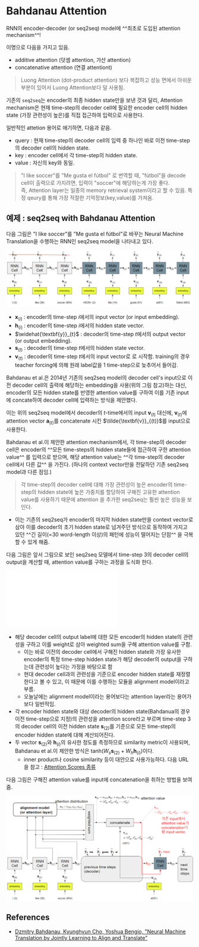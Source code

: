 # Bahdanau Attention

RNN의 encoder-decoder (or seq2seq) model에 ^^최초로 도입된 attention mechanism^^!

이명으로 다음을 가지고 있음.

* additive attention (덧셈 attention, 가산 attention)
* concatenative attention (연결 attentiont)

> Luong Attention (dot-product attention) 보다 복잡하고 성능 면에서 아쉬운 부분이 있어서 Luong Attention보다 덜 사용됨.

기존의 `seq2seq`는 encoder의 최종 hidden state만을 보낸 것과 달리, 
Attention mechanism은 현재 time-step의 decoder cell에 필요한 encoder cell의 hidden state (가장 관련성이 높은)를 직접 접근하여 입력으로 사용한다.

일반적인 attetion 용어로 애기하면, 다음과 같음.

* query : 현재 time-step의 decoder cell의 입력 중 하나인 바로 이전 time-step의 decoder cell의 hidden state.
* key : encoder cell에서 각 time-step의 hidden state.
* value : 자신의 key와 동일.

> "I like soccer"를 "Me gusta el fútbol" 로 번역할 때, "fútbol"을 decode cell이 출력으로 가지려면, 입력이 "soccer"에 해당하는게 가장 좋다.  
> 즉, Attention layer는 일종의 memory retrieval system이라고 할 수 있음. 특정 qeury를 통해 가장 적절한 기억정보(key,value)를 가져옴.

## 예제 : seq2seq with Bahdanau Attention

다음 그림은 "I like soccer"를 "Me gusta el fútbol"로 바꾸는 Neural Machine Translation을 수행하는 RNN인 seq2seq model을 나타내고 있다.

![](../img/ch16_RNN/seq2seq_ex.png)

* $\textbf{x}_{(i)}$ : encoder의 time-step $i$에서의 input vector (or input embedding).
* $\textbf{h}_{(i)}$ : encoder의 time-step $i$에서의 hidden state vector.
* $\widehat{\textbf{y}}_{t}$ : decoder의 time-step $t$에서의 output vector (or output embedding).
* $\textbf{s}_{(t)}$ : decoder의 time-step $t$에서의 hidden state vector.
* $\textbf{v}_{(t)}$ : decoder의 time-step $t$에서의 input vector로 <sos>로 시작함. training의 경우 teacher forcing에 의해 원래 label값을 1 time-step으로 늦추어서 들어감.

Bahdanau et al.은 
2014년 기존의 seq2seq model의 decoder cell's input으로 이전 decoder cell의 출력에 해당하는 embedding을 사용(위의 그림 참고)하는 대신, 
encoder의 모든 hidden state를 반영한 attention value를 구하여 이를 기존 input에 concate하여 decoder cell에 입력하는 방식을 제안했다.

이는 위의 seq2seq model에서 decoder의 $t$-time에서의 input $\textbf{v}_{(t)}$ 대신에, 
$\textbf{v}_{(t)}$에 attention vector $\textbf{a}_{(t)}$를 concatenate 시킨 $\tilde{\textbf{v}}_{(t)}$를 input으로 사용한다.

Bahdanau et al.이 제안한 attention mechanism에서, 
각 time-step의 decoder cell은 
encoder의 ^^모든 time-steps의 hidden state들에 접근하여 구한 attention value^^ 를 입력으로 받으며, 
해당 attention value는 ^^각 time-step의 decoder cell에서 다른 값^^ 을 가진다. (하나의 context vector만을 전달하던 기존 seq2seq model과 다른 점임.)

> 각 time-step의 decoder cell에 대해 가장 관련성이 높은 encoder의 time-step의 hidden state에 높은 가중치를 할당하여 구해진 고유한 attention value를 사용하기 때문에
attention 을 추가한 seq2seq는 훨씬 높은 성능을 보인다. 

* 이는 기존의 seq2seq가 encoder의 마지막 hidden state만을 context vector로 삼아 이를 decoder의 초기 hidden state로 넘겨주던 방식으로 동작하여 가지고 있던 ^^긴 길이(=30 word-length 이상)의 패턴에 성능이 떨어지는 단점^^ 을 극복할 수 있게 해줌.

다음 그림은 앞서 그림으로 보인 seq2seq 모델에서 time-step 3의 decoder cell의 output을 계산할 때, attention value를 구하는 과정을 도식화 한다. 

![](../ch16_RNN/RNN_Bahdanau_attention.md)

* 해당 decoder cell의 output label에 대한 모든 encoder의 hidden state의 관련성을 구하고 이를 weight로 삼아 weighted sum을 구해 attention value를 구함.
    * 이는 바로 이전의 decoder cell에서 구해진 hidden state와 가장 유사한 encoder의 특정 time-step hidden state가 해당 decoder의 output을 구하는데 관련성이 높다는 가정을 바탕으로 함
    * 현대 decoder cell과의 관련성을 기준으로 encoder hidden state를 재정렬한다고 볼 수 있고, 이 때문에 이를 수행하는 모듈을 alignment model이라고 부름.
    * 오늘날에는 alignment model이라는 용어보다는 attention layer라는 용어가 보다 일반적임.
* 각 encoder hidden state와 대상 decoder의 hidden state(Bahdanua의 경우 이전 time-step으로 지정)의 관련성을 attention score라고 부르며 time-step 3의 decoder cell의 이전 hidden state $\textbf{s}_{(2)}$를 기준으로 모든 time-step의 encoder hidden state에 대해 계산되어진다. 
* 두 vector $\textbf{s}_{(2)}$와 $\textbf{h}_{(i)}$의 유사한 정도를 측정하므로 similarity metric이 사용되며, Bahdanau et al.이 제안한 방식은 $\text{tanh}(W_s \textbf{s}_{(2)} + W_h \textbf{h}_{(i)})$이다.
    * inner product나 cosine similarity 등이 대안으로 사용가능하다. 다음 URL을 참고 : [Attention Scores 종류](./RNN_attention_score.md)

다음 그림은 구해진 attention value를 input에 concatenation을 취하는 방법을 보여줌.

![](../img/ch16_RNN/bahdanau_att_ex2.png)

## References

* [Dzmitry Bahdanau, Kyunghyun Cho, Yoshua Bengio, "Neural Machine Translation by Jointly Learning to Align and Translate"](https://arxiv.org/abs/1409.0473)